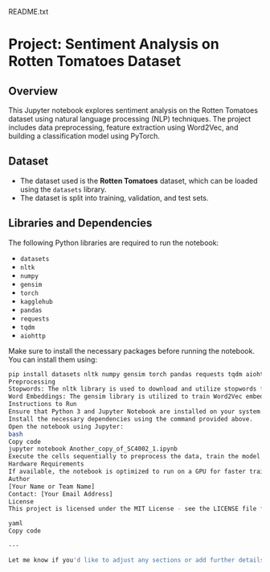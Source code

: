 README.txt

# Project: Sentiment Analysis on Rotten Tomatoes Dataset

## Overview
This Jupyter notebook explores sentiment analysis on the Rotten Tomatoes dataset using natural language processing (NLP) techniques. The project includes data preprocessing, feature extraction using Word2Vec, and building a classification model using PyTorch.

## Dataset
- The dataset used is the **Rotten Tomatoes** dataset, which can be loaded using the `datasets` library.
- The dataset is split into training, validation, and test sets.

## Libraries and Dependencies
The following Python libraries are required to run the notebook:
- `datasets`
- `nltk`
- `numpy`
- `gensim`
- `torch`
- `kagglehub`
- `pandas`
- `requests`
- `tqdm`
- `aiohttp`

Make sure to install the necessary packages before running the notebook. You can install them using:
```bash
pip install datasets nltk numpy gensim torch pandas requests tqdm aiohttp
Preprocessing
Stopwords: The nltk library is used to download and utilize stopwords for text preprocessing.
Word Embeddings: The gensim library is utilized to train Word2Vec embeddings on the dataset.
Instructions to Run
Ensure that Python 3 and Jupyter Notebook are installed on your system.
Install the necessary dependencies using the command provided above.
Open the notebook using Jupyter:
bash
Copy code
jupyter notebook Another_copy_of_SC4002_1.ipynb
Execute the cells sequentially to preprocess the data, train the model, and evaluate its performance.
Hardware Requirements
If available, the notebook is optimized to run on a GPU for faster training (torch.device("cuda" if torch.cuda.is_available() else "cpu")).
Author
[Your Name or Team Name]
Contact: [Your Email Address]
License
This project is licensed under the MIT License - see the LICENSE file for details.

yaml
Copy code

---

Let me know if you'd like to adjust any sections or add further details! &#8203;:contentReference[oaicite:0]{index=0}&#8203;